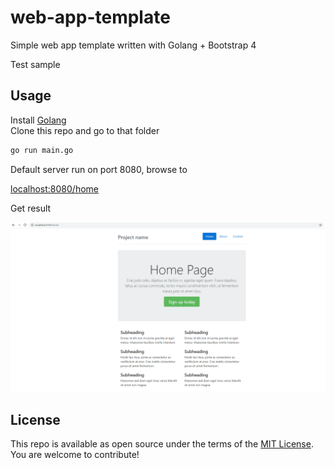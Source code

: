 # web-app-template

Simple web app template written with Golang + Bootstrap 4

Test sample

## Usage

Install [Golang](https://golang.org/)  
Clone this repo and go to that folder

```bash
go run main.go
```

Default server run on port 8080, browse to

[localhost:8080/home](http://localhost:8080/home)

Get result

![Demo](demo.PNG)

## License

This repo is available as open source under the terms of the [MIT License](https://opensource.org/licenses/MIT).  
You are welcome to contribute!
